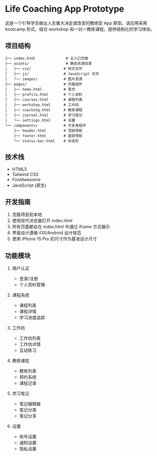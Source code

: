 # Life Coaching App Prototype

这是一个引导学员做出人生重大决定或改变的教练型 App 原型。该应用采用 bootcamp 形式，结合 workshop 和一对一教练课程，提供结构化的学习体验。

## 项目结构

```
├── index.html              # 主入口页面
├── assets/                 # 静态资源目录
│   ├── css/               # 样式文件
│   ├── js/                # JavaScript 文件
│   └── images/            # 图片资源
├── pages/                 # 页面组件
│   ├── home.html          # 首页
│   ├── profile.html       # 个人资料
│   ├── courses.html       # 课程列表
│   ├── workshop.html      # 工作坊
│   ├── coaching.html      # 教练课程
│   ├── journal.html       # 学习笔记
│   └── settings.html      # 设置
└── components/            # 可复用组件
    ├── header.html        # 顶部导航
    ├── footer.html        # 底部导航
    └── status-bar.html    # 状态栏
```

## 技术栈

- HTML5
- Tailwind CSS
- FontAwesome
- JavaScript (原生)

## 开发指南

1. 克隆项目到本地
2. 使用现代浏览器打开 index.html
3. 所有页面都会在 index.html 中通过 iframe 方式展示
4. 界面设计遵循 iOS/Android 设计规范
5. 使用 iPhone 15 Pro 的尺寸作为基准设计尺寸

## 功能模块

1. 用户认证
   - 登录/注册
   - 个人资料管理

2. 课程系统
   - 课程列表
   - 课程详情
   - 学习进度追踪

3. 工作坊
   - 工作坊列表
   - 工作坊详情
   - 互动练习

4. 教练课程
   - 教练列表
   - 预约系统
   - 课程记录

5. 学习笔记
   - 笔记编辑器
   - 笔记分类
   - 笔记分享

6. 设置
   - 账号设置
   - 通知设置
   - 隐私设置 